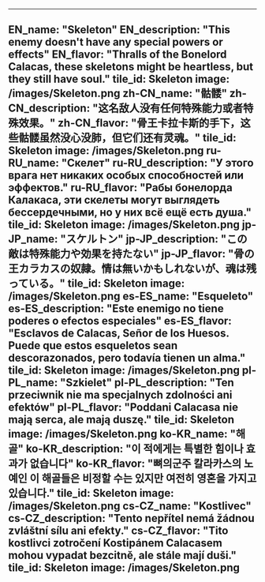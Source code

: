 ---

EN_name: "Skeleton"
EN_description: "This enemy doesn't have any special powers or effects"
EN_flavor: "Thralls of the Bonelord Calacas, these skeletons might be heartless, but they still have soul."
tile_id: Skeleton
image: /images/Skeleton.png
zh-CN_name: "骷髅"
zh-CN_description: "这名敌人没有任何特殊能力或者特殊效果。"
zh-CN_flavor: "骨王卡拉卡斯的手下，这些骷髅虽然没心没肺，但它们还有灵魂。"
tile_id: Skeleton
image: /images/Skeleton.png
ru-RU_name: "Скелет"
ru-RU_description: "У этого врага нет никаких особых способностей или эффектов."
ru-RU_flavor: "Рабы бонелорда Калакаса, эти скелеты могут выглядеть бессердечными, но у них всё ещё есть душа."
tile_id: Skeleton
image: /images/Skeleton.png
jp-JP_name: "スケルトン"
jp-JP_description: "この敵は特殊能力や効果を持たない"
jp-JP_flavor: "骨の王カラカスの奴隷。情は無いかもしれないが、魂は残っている。"
tile_id: Skeleton
image: /images/Skeleton.png
es-ES_name: "Esqueleto"
es-ES_description: "Este enemigo no tiene poderes o efectos especiales"
es-ES_flavor: "Esclavos de Calacas, Señor de los Huesos. Puede que estos esqueletos sean descorazonados, pero todavía tienen un alma."
tile_id: Skeleton
image: /images/Skeleton.png
pl-PL_name: "Szkielet"
pl-PL_description: "Ten przeciwnik nie ma specjalnych zdolności ani efektów"
pl-PL_flavor: "Poddani Calacasa nie mają serca, ale mają duszę."
tile_id: Skeleton
image: /images/Skeleton.png
ko-KR_name: "해골"
ko-KR_description: "이 적에게는 특별한 힘이나 효과가 없습니다"
ko-KR_flavor: "뼈의군주 칼라카스의 노예인 이 해골들은 비정할 수는 있지만 여전히 영혼을 가지고 있습니다."
tile_id: Skeleton
image: /images/Skeleton.png
cs-CZ_name: "Kostlivec"
cs-CZ_description: "Tento nepřítel nemá žádnou zvláštní sílu ani efekty."
cs-CZ_flavor: "Tito kostlivci zotročení Kostipánem Calacasem mohou vypadat bezcitně, ale stále mají duši."
tile_id: Skeleton
image: /images/Skeleton.png
---